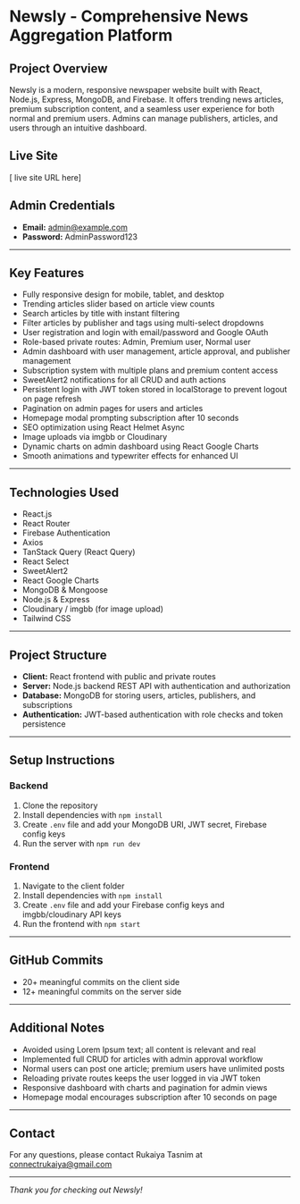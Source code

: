 # Newsly - Comprehensive News Aggregation Platform

## Project Overview

Newsly is a modern, responsive newspaper website built with React, Node.js, Express, MongoDB, and Firebase. It offers trending news articles, premium subscription content, and a seamless user experience for both normal and premium users. Admins can manage publishers, articles, and users through an intuitive dashboard.

## Live Site

[ live site URL here]

## Admin Credentials

- **Email:** admin@example.com  
- **Password:** AdminPassword123

---

## Key Features

- Fully responsive design for mobile, tablet, and desktop  
- Trending articles slider based on article view counts  
- Search articles by title with instant filtering  
- Filter articles by publisher and tags using multi-select dropdowns  
- User registration and login with email/password and Google OAuth  
- Role-based private routes: Admin, Premium user, Normal user  
- Admin dashboard with user management, article approval, and publisher management  
- Subscription system with multiple plans and premium content access  
- SweetAlert2 notifications for all CRUD and auth actions  
- Persistent login with JWT token stored in localStorage to prevent logout on page refresh  
- Pagination on admin pages for users and articles  
- Homepage modal prompting subscription after 10 seconds  
- SEO optimization using React Helmet Async  
- Image uploads via imgbb or Cloudinary  
- Dynamic charts on admin dashboard using React Google Charts  
- Smooth animations and typewriter effects for enhanced UI  

---

## Technologies Used

- React.js  
- React Router  
- Firebase Authentication  
- Axios  
- TanStack Query (React Query)  
- React Select  
- SweetAlert2  
- React Google Charts  
- MongoDB & Mongoose  
- Node.js & Express  
- Cloudinary / imgbb (for image upload)  
- Tailwind CSS  

---

## Project Structure

- **Client:** React frontend with public and private routes  
- **Server:** Node.js backend REST API with authentication and authorization  
- **Database:** MongoDB for storing users, articles, publishers, and subscriptions  
- **Authentication:** JWT-based authentication with role checks and token persistence  

---

## Setup Instructions

### Backend

1. Clone the repository  
2. Install dependencies with `npm install`  
3. Create `.env` file and add your MongoDB URI, JWT secret, Firebase config keys  
4. Run the server with `npm run dev`  

### Frontend

1. Navigate to the client folder  
2. Install dependencies with `npm install`  
3. Create `.env` file and add your Firebase config keys and imgbb/cloudinary API keys  
4. Run the frontend with `npm start`  

---

## GitHub Commits

- 20+ meaningful commits on the client side  
- 12+ meaningful commits on the server side  

---

## Additional Notes

- Avoided using Lorem Ipsum text; all content is relevant and real  
- Implemented full CRUD for articles with admin approval workflow  
- Normal users can post one article; premium users have unlimited posts  
- Reloading private routes keeps the user logged in via JWT token  
- Responsive dashboard with charts and pagination for admin views  
- Homepage modal encourages subscription after 10 seconds on page  

---

## Contact

For any questions, please contact Rukaiya Tasnim at connectrukaiya@gmail.com

---

*Thank you for checking out Newsly!*

